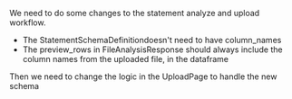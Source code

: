 We need to do some changes to the statement analyze and upload workflow.

- The StatementSchemaDefinitiondoesn't need to have column_names
- The preview_rows in FileAnalysisResponse should always include the column names from the uploaded file, in the dataframe

Then we need to change the logic in the UploadPage to handle the new schema

